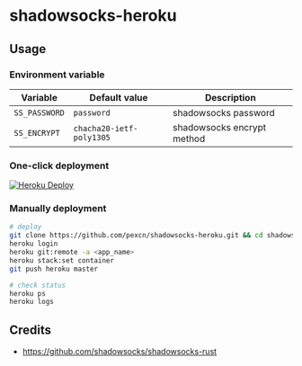 # shadowsocks-heroku

## Usage

### Environment variable

Variable | Default value | Description
--- | --- | ---
`SS_PASSWORD` | `password` | shadowsocks password
`SS_ENCRYPT` | `chacha20-ietf-poly1305` | shadowsocks encrypt method

### One-click deployment

[![Heroku Deploy](https://www.herokucdn.com/deploy/button.svg)](https://heroku.com/deploy?template=https://github.com/pexcn/shadowsocks-heroku)

### Manually deployment

```bash
# deploy
git clone https://github.com/pexcn/shadowsocks-heroku.git && cd shadowsocks-heroku
heroku login
heroku git:remote -a <app_name>
heroku stack:set container
git push heroku master

# check status
heroku ps
heroku logs
```

## Credits

- https://github.com/shadowsocks/shadowsocks-rust
